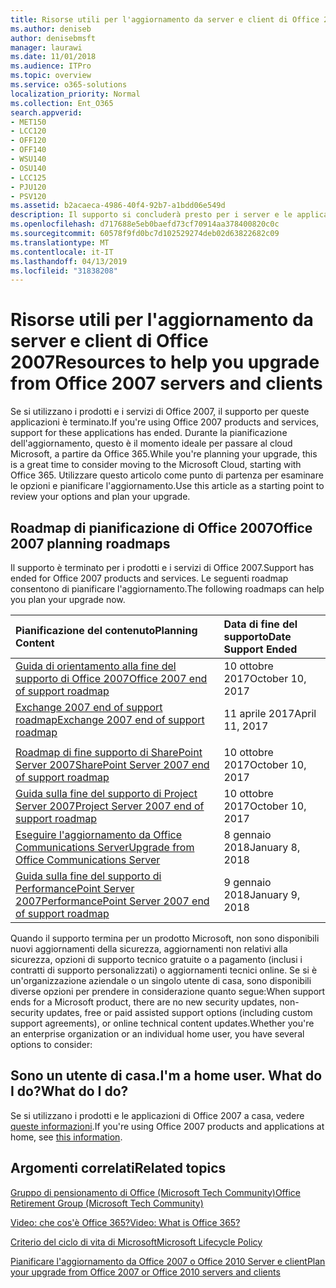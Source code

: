 ```yaml
---
title: Risorse utili per l'aggiornamento da server e client di Office 2007
ms.author: deniseb
author: denisebmsft
manager: laurawi
ms.date: 11/01/2018
ms.audience: ITPro
ms.topic: overview
ms.service: o365-solutions
localization_priority: Normal
ms.collection: Ent_O365
search.appverid:
- MET150
- LCC120
- OFF120
- OFF140
- WSU140
- OSU140
- LCC125
- PJU120
- PSV120
ms.assetid: b2acaeca-4986-40f4-92b7-a1bdd06e549d
description: Il supporto si concluderà presto per i server e le applicazioni client di Office 2007 e non sono disponibili contratti di supporto personalizzato. Utilizzare questo articolo per iniziare a pianificare l'aggiornamento.
ms.openlocfilehash: d717688e5eb0baefd73cf70914aa378400820c0c
ms.sourcegitcommit: 60578f9fd0bc7d102529274deb02d63822682c09
ms.translationtype: MT
ms.contentlocale: it-IT
ms.lasthandoff: 04/13/2019
ms.locfileid: "31838208"
---
```

# <a name="resources-to-help-you-upgrade-from-office-2007-servers-and-clients"></a><span data-ttu-id="70085-104">Risorse utili per l'aggiornamento da server e client di Office 2007</span><span class="sxs-lookup"><span data-stu-id="70085-104">Resources to help you upgrade from Office 2007 servers and clients</span></span>

<span data-ttu-id="70085-105">Se si utilizzano i prodotti e i servizi di Office 2007, il supporto per queste applicazioni è terminato.</span><span class="sxs-lookup"><span data-stu-id="70085-105">If you're using Office 2007 products and services, support for these applications has ended.</span></span> <span data-ttu-id="70085-106">Durante la pianificazione dell'aggiornamento, questo è il momento ideale per passare al cloud Microsoft, a partire da Office 365.</span><span class="sxs-lookup"><span data-stu-id="70085-106">While you're planning your upgrade, this is a great time to consider moving to the Microsoft Cloud, starting with Office 365.</span></span> <span data-ttu-id="70085-107">Utilizzare questo articolo come punto di partenza per esaminare le opzioni e pianificare l'aggiornamento.</span><span class="sxs-lookup"><span data-stu-id="70085-107">Use this article as a starting point to review your options and plan your upgrade.</span></span>
      
## <a name="office-2007-planning-roadmaps"></a><span data-ttu-id="70085-108">Roadmap di pianificazione di Office 2007</span><span class="sxs-lookup"><span data-stu-id="70085-108">Office 2007 planning roadmaps</span></span>
  
<span data-ttu-id="70085-109">Il supporto è terminato per i prodotti e i servizi di Office 2007.</span><span class="sxs-lookup"><span data-stu-id="70085-109">Support has ended for Office 2007 products and services.</span></span> <span data-ttu-id="70085-110">Le seguenti roadmap consentono di pianificare l'aggiornamento.</span><span class="sxs-lookup"><span data-stu-id="70085-110">The following roadmaps can help you plan your upgrade now.</span></span>

|<span data-ttu-id="70085-111">**Pianificazione del contenuto**</span><span class="sxs-lookup"><span data-stu-id="70085-111">**Planning Content**</span></span>|<span data-ttu-id="70085-112">**Data di fine del supporto**</span><span class="sxs-lookup"><span data-stu-id="70085-112">**Date Support Ended**</span></span>|
|:-----|:-----|
|[<span data-ttu-id="70085-113">Guida di orientamento alla fine del supporto di Office 2007</span><span class="sxs-lookup"><span data-stu-id="70085-113">Office 2007 end of support roadmap</span></span>](https://docs.microsoft.com/DeployOffice/office-2007-end-support-roadmap) <br/> |<span data-ttu-id="70085-114">10 ottobre 2017</span><span class="sxs-lookup"><span data-stu-id="70085-114">October 10, 2017</span></span>  <br/> |
|[<span data-ttu-id="70085-115">Exchange 2007 end of support roadmap</span><span class="sxs-lookup"><span data-stu-id="70085-115">Exchange 2007 end of support roadmap</span></span>](exchange-2007-end-of-support.md) <br/> |<span data-ttu-id="70085-116">11 aprile 2017</span><span class="sxs-lookup"><span data-stu-id="70085-116">April 11, 2017</span></span>  <br/> |
|<span data-ttu-id="70085-117">
  [Roadmap di fine supporto di SharePoint Server 2007](sharepoint-2007-end-of-support.md)</span><span class="sxs-lookup"><span data-stu-id="70085-117">[SharePoint Server 2007 end of support roadmap](sharepoint-2007-end-of-support.md)</span></span> <br/> |<span data-ttu-id="70085-118">10 ottobre 2017</span><span class="sxs-lookup"><span data-stu-id="70085-118">October 10, 2017</span></span>  <br/> |
|[<span data-ttu-id="70085-119">Guida sulla fine del supporto di Project Server 2007</span><span class="sxs-lookup"><span data-stu-id="70085-119">Project Server 2007 end of support roadmap</span></span>](project-server-2007-end-of-support.md) <br/> |<span data-ttu-id="70085-120">10 ottobre 2017</span><span class="sxs-lookup"><span data-stu-id="70085-120">October 10, 2017</span></span>  <br/> |
|[<span data-ttu-id="70085-121">Eseguire l'aggiornamento da Office Communications Server</span><span class="sxs-lookup"><span data-stu-id="70085-121">Upgrade from Office Communications Server</span></span>](https://docs.microsoft.com/SkypeForBusiness/plan-your-deployment/upgrade) <br/> |<span data-ttu-id="70085-122">8 gennaio 2018</span><span class="sxs-lookup"><span data-stu-id="70085-122">January 8, 2018</span></span>  <br/> |
|[<span data-ttu-id="70085-123">Guida sulla fine del supporto di PerformancePoint Server 2007</span><span class="sxs-lookup"><span data-stu-id="70085-123">PerformancePoint Server 2007 end of support roadmap</span></span>](pps-2007-end-of-support.md) <br/> |<span data-ttu-id="70085-124">9 gennaio 2018</span><span class="sxs-lookup"><span data-stu-id="70085-124">January 9, 2018</span></span>  <br/> |
   
<span data-ttu-id="70085-125">Quando il supporto termina per un prodotto Microsoft, non sono disponibili nuovi aggiornamenti della sicurezza, aggiornamenti non relativi alla sicurezza, opzioni di supporto tecnico gratuite o a pagamento (inclusi i contratti di supporto personalizzati) o aggiornamenti tecnici online. Se si è un'organizzazione aziendale o un singolo utente di casa, sono disponibili diverse opzioni per prendere in considerazione quanto segue:</span><span class="sxs-lookup"><span data-stu-id="70085-125">When support ends for a Microsoft product, there are no new security updates, non-security updates, free or paid assisted support options (including custom support agreements), or online technical content updates.Whether you're an enterprise organization or an individual home user, you have several options to consider:</span></span>

## <a name="im-a-home-user-what-do-i-do"></a><span data-ttu-id="70085-126">Sono un utente di casa.</span><span class="sxs-lookup"><span data-stu-id="70085-126">I'm a home user.</span></span> <span data-ttu-id="70085-127">What do I do?</span><span class="sxs-lookup"><span data-stu-id="70085-127">What do I do?</span></span>

<span data-ttu-id="70085-128">Se si utilizzano i prodotti e le applicazioni di Office 2007 a casa, vedere [queste informazioni](plan-upgrade-previous-versions-office.md#im-a-home-user-what-do-i-do).</span><span class="sxs-lookup"><span data-stu-id="70085-128">If you're using Office 2007 products and applications at home, see [this information](plan-upgrade-previous-versions-office.md#im-a-home-user-what-do-i-do).</span></span>
     
## <a name="related-topics"></a><span data-ttu-id="70085-129">Argomenti correlati</span><span class="sxs-lookup"><span data-stu-id="70085-129">Related topics</span></span>

[<span data-ttu-id="70085-130">Gruppo di pensionamento di Office (Microsoft Tech Community)</span><span class="sxs-lookup"><span data-stu-id="70085-130">Office Retirement Group (Microsoft Tech Community)</span></span>](https://go.microsoft.com/fwlink/?linkid=842065)
  
[<span data-ttu-id="70085-131">Video: che cos'è Office 365?</span><span class="sxs-lookup"><span data-stu-id="70085-131">Video: What is Office 365?</span></span>](https://support.office.com/article/847caf12-2589-452c-8aca-1c009797678b.aspx)
  
[<span data-ttu-id="70085-132">Criterio del ciclo di vita di Microsoft</span><span class="sxs-lookup"><span data-stu-id="70085-132">Microsoft Lifecycle Policy</span></span>](https://go.microsoft.com/fwlink/?linkid=865200)

[<span data-ttu-id="70085-133">Pianificare l'aggiornamento da Office 2007 o Office 2010 Server e client</span><span class="sxs-lookup"><span data-stu-id="70085-133">Plan your upgrade from Office 2007 or Office 2010 servers and clients</span></span>](plan-upgrade-previous-versions-office.md)
  


